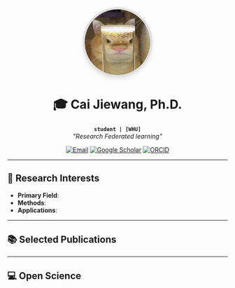 <div align="center">
  <img src="./cjw.jpg" width="150" style="border-radius: 50%; border: 5px solid #e0e0e0; box-shadow: 0 4px 8px rgba(0,0,0,0.1);"/>
  
  # 🎓 Cai Jiewang, Ph.D.
  **`student | [WHU]`**  
  *"Research Federated learning"*
  
  [![Email](https://img.shields.io/badge/-Email-D14836?logo=gmail&logoColor=white)](mailto:caijiewnag1@163.com)
  [![Google Scholar](https://img.shields.io/badge/-Google_Scholar-4285F4?logo=google-scholar&logoColor=white)](https://scholar.google.com/citations?user=TLKMOKEAAAAJ&hl=zh-CN)
  [![ORCID](https://img.shields.io/badge/-ORCID-A6CE39?logo=orcid&logoColor=white)](https://orcid.org/0009-0009-4645-9355)
</div>

---

## 🔬 Research Interests
- **Primary Field**: 
- **Methods**:  
- **Applications**:  

---

## 📚 Selected Publications

---

## 💻 Open Science
